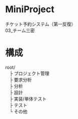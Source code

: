 # MiniProject
チケット予約システム（第一反復）  
03_チーム三密

# 構成 

root/  
　├ プロジェクト管理  
　├ 要求分析  
　├ 分析  
　├ 設計  
　├ 実装/単体テスト  
　├ テスト  
　└ その他  
